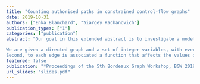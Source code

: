 ```yaml
---
title: "Counting authorised paths in constrained control-flow graphs"
date: 2019-10-31
authors: ["Enka Blanchard", "Siargey Kachanovich"]
publication_types: ["1"]
categories: ["publication"]
abstract: "Our goal in this extended abstract is to investigate a model of computation  inspired by control-flow graphs, automata and arithmetic circuits. The objective is to extend the definition of the first to include computing on nodes and edges.

We are given a directed graph and a set of integer variables, with every edge in the graph being augmented in two ways. First, a set of constraints on the variables determines whether the edge is _authorised_.
Second, to each edge is associated a function that affects the values of the variables. In this complex model, we seek to estimate the length and number of distinct paths. We restrict ourselves to the two cases in which this has meaning: when the underlying graph is a DAG, or when we have a promise that paths of infinite length do not exist in the given graph.  This has varied applications, from bounding the number of execution paths in various computing models (both deterministic and non-deterministic), to counting the number of distinct stories in interactive fictions.  "
featured: false
publication: "*Proceedings of the 5th Bordeaux Graph Workshop, BGW 2019, Bordeaux, France, October 28-31, 2019*"
url_slides: "slides.pdf"
---
```


